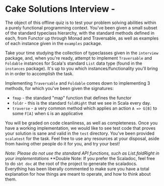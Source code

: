 # Cake Solutions Interview -

The object of this offline quiz is to test your problem solving abilities within a purely functional programming context. You've been given a small subset of the standard typeclass hierarchy, with the standard methods defined in each, from Functor up through Monad and Traversable, as well as examples of each instance given in the `examples` package.

Take your time studying the collection of typeclasses given in the `interview` package, and, when you're ready, attempt to implement `Traversable` and `Foldable` instances for Scala's standard `List` data type (found in the `instances` package). It's up to you which instances/functionality you'll bring in in order to accomplish the task.

Implementing `Traversable` and `Foldable` comes down to implementing 3 methods, for which you've been given the signatures:

- `fmap` - the standard "map" function that defines the functor
- `foldr` - this is the standard `foldRight` that we see in Scala every day.
- `traverse` - a very common method which applies an action `A => G[B]` to some `F[A]` when `G` is an applicative


You will be graded on code cleanliness, as well as completeness. Once you have a working implementation, we would like to see test code that proves your solution is sane and valid in the `test` directory. You've been provided `scalatest` for the task. Feel free to use any resources at your disposal, aside from having other people do it for you, and try your best!


*Note: Please do not use the standard API functions, such as List.foldRight in your implementations*
**Double Note: If you prefer the Scaladoc, feel free to do `sbt doc` at the root of the project to generate the scaladocs. Everything has been liberally commented to make sure you have a total explanation for how things are meant to operate, and how to think about them.
